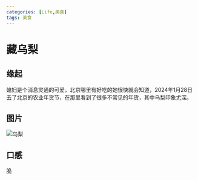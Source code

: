 ```yaml
---
categories: [Life,美食]
tags: 美食
---
```




# 藏乌梨

## 缘起
媳妇是个消息灵通的可爱，北京哪里有好吃的她很快就会知道，2024年1月28日去了北京的农业年货节，在那里看到了很多不常见的年货，其中乌梨印象尤深。

## 图片
![乌梨](https://www.google.com.hk/url?sa=i&url=https%3A%2F%2Fm.cnhnb.com%2Fgongying%2F8093454%2F&psig=AOvVaw1ZQFw5Qwi1SKGCEPBZXAhw&ust=1706688851018000&source=images&cd=vfe&opi=89978449&ved=0CBIQjRxqFwoTCLjZ08nVhIQDFQAAAAAdAAAAABAE)

## 口感
脆
 

 
